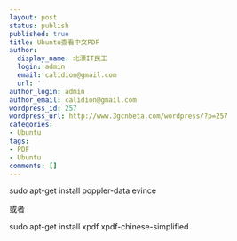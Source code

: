 ```yaml
---
layout: post
status: publish
published: true
title: Ubuntu查看中文PDF
author:
  display_name: 北漂IT民工
  login: admin
  email: calidion@gmail.com
  url: ''
author_login: admin
author_email: calidion@gmail.com
wordpress_id: 257
wordpress_url: http://www.3gcnbeta.com/wordpress/?p=257
categories:
- Ubuntu
tags:
- PDF
- Ubuntu
comments: []
---
```

<p>sudo apt-get install poppler-data evince</p>
<p>或者</p>
<p>sudo apt-get install xpdf xpdf-chinese-simplified</p>
